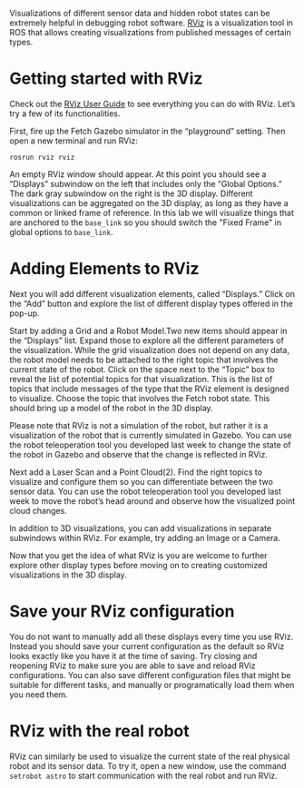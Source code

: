 Visualizations of different sensor data and hidden robot states can be extremely helpful in debugging robot software.
[RViz](http://wiki.ros.org/rviz) is a visualization tool in ROS that allows creating visualizations from published messages of certain types.

# Getting started with RViz

Check out the [RViz User Guide](http://wiki.ros.org/rviz/UserGuide) to see everything you can do with RViz. Let’s try a few of its functionalities.

First, fire up the Fetch Gazebo simulator in the “playground” setting. Then open a new terminal and run RViz:

```
rosrun rviz rviz
```

An empty RViz window should appear. At this point you should see a “Displays” subwindow on the left that includes only the “Global Options.” The dark gray subwindow on the right is the 3D display. Different visualizations can be aggregated on the 3D display, as long as they have a common or linked frame of reference. In this lab we will visualize things that are anchored to the `base_link` so you should switch the "Fixed Frame" in global options to `base_link`.

# Adding Elements to RViz

Next you will add different visualization elements, called “Displays.” Click on the “Add” button and explore the list of different display types offered in the pop-up.

Start by adding a Grid and a Robot Model.Two new items should appear in the “Displays” list. Expand those to explore all the different parameters of the visualization. While the grid visualization does not depend on any data, the robot model needs to be attached to the right topic that involves the current state of the robot. Click on the space next to the “Topic” box to reveal the list of potential topics for that visualization. This is the list of topics that include messages of the type that the RViz element is designed to visualize. Choose the topic that involves the Fetch robot state. This should bring up a model of the robot in the 3D display. 

Please note that RViz is not a simulation of the robot, but rather it is a visualization of the robot that is currently simulated in Gazebo. You can use the robot teleoperation tool you developed last week to change the state of the robot in Gazebo and observe that the change is reflected in RViz.

Next add a Laser Scan and a Point Cloud(2). Find the right topics to visualize and configure them so you can differentiate between the two sensor data. You can use the robot teleoperation tool you developed last week to move the robot’s head around and observe how the visualized point cloud changes.

In addition to 3D visualizations, you can add visualizations in separate subwindows within RViz. For example, try adding an Image or a Camera.

Now that you get the idea of what RViz is you are welcome to further explore other display types before moving on to creating customized visualizations in the 3D display.

# Save your RViz configuration

You do not want to manually add all these displays every time you use RViz. Instead you should save your current configuration as the default so RViz looks exactly like you have it at the time of saving. Try closing and reopening RViz to make sure you are able to save and reload RViz configurations. You can also save different configuration files that might be suitable for different tasks, and manually or programatically load them when you need them. 

# RViz with the real robot

RViz can similarly be used to visualize the current state of the real physical robot and its sensor data. To try it, open a new window, use the command `setrobot astro` to start communication with the real robot and run RViz.
